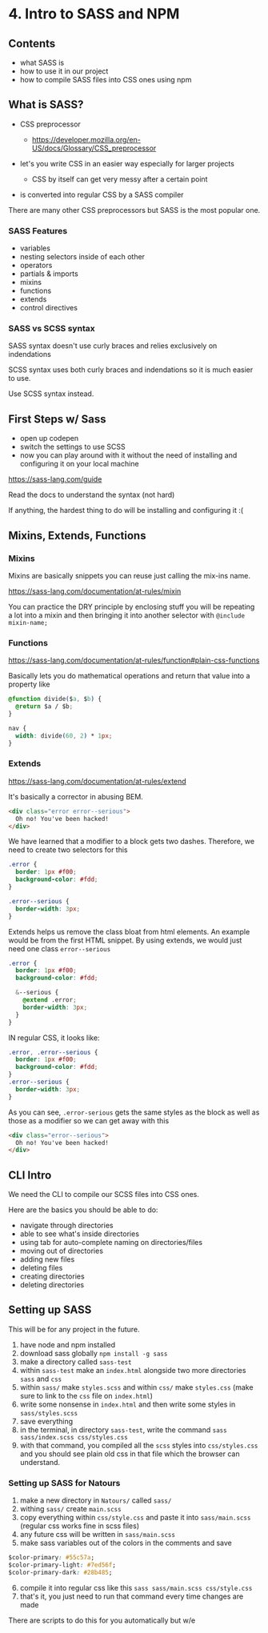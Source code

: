 # 4. Intro to SASS and NPM

## Contents

- what SASS is
- how to use it in our project
- how to compile SASS files into CSS ones using npm

## What is SASS?
 
- CSS preprocessor
	- https://developer.mozilla.org/en-US/docs/Glossary/CSS_preprocessor

- let's you write CSS in an easier way especially for larger projects
	- CSS by itself can get very messy after a certain point 
- is converted into regular CSS by a SASS compiler 

There are many other CSS preprocessors but SASS is the most popular one. 

### SASS Features 

- variables 
- nesting selectors inside of each other 
- operators 
- partials & imports
- mixins 
- functions
- extends 
- control directives 

### SASS vs SCSS syntax 

SASS syntax doesn't use curly braces and relies exclusively on indendations 

SCSS syntax uses both curly braces and indendations so it is much easier to 
use. 

Use SCSS syntax instead. 

## First Steps w/ Sass

- open up codepen 
- switch the settings to use SCSS 
- now you can play around with it without the need of installing and configuring it on your local machine

https://sass-lang.com/guide

Read the docs to understand the syntax (not hard) 

If anything, the hardest thing to do will be installing and configuring it :( 

## Mixins, Extends, Functions

### Mixins

Mixins are basically snippets you can reuse just calling the mix-ins name. 

https://sass-lang.com/documentation/at-rules/mixin

You can practice the DRY principle by enclosing stuff you will be repeating a lot into a mixin and then bringing it into another selector with `@include mixin-name;`

### Functions

https://sass-lang.com/documentation/at-rules/function#plain-css-functions

Basically lets you do mathematical operations and return that value into a property like 

```css
@function divide($a, $b) {
  @return $a / $b;
}

nav {
  width: divide(60, 2) * 1px;
}
```

### Extends

https://sass-lang.com/documentation/at-rules/extend

It's basically a corrector in abusing BEM.

```html
<div class="error error--serious">
  Oh no! You've been hacked!
</div>
```

We have learned that a modifier to a block gets two dashes. Therefore, we need to create two selectors for this 

```css
.error {
  border: 1px #f00;
  background-color: #fdd;
}

.error--serious {
  border-width: 3px;
}
```

Extends helps us remove the class bloat from html elements. An example would be from the first HTML snippet. By using extends, we would just need one class `error--serious`

```css
.error {
  border: 1px #f00;
  background-color: #fdd;

  &--serious {
    @extend .error;
    border-width: 3px;
  }
}
```

IN regular CSS, it looks like: 

```css
.error, .error--serious {
  border: 1px #f00;
  background-color: #fdd;
}
.error--serious {
  border-width: 3px;
}
```

As you can see, `.error-serious` gets the same styles as the block as well as those as a modifier so we can get away with this 

```html
<div class="error--serious">
  Oh no! You've been hacked!
</div>
```

## CLI Intro

We need the CLI to compile our SCSS files into CSS ones. 

Here are the basics you should be able to do: 
- navigate through directories
- able to see what's inside directories 
- using tab for auto-complete naming on directories/files 
- moving out of directories 
- adding new files 
- deleting files 
- creating directories 
- deleting directories 

## Setting up SASS

This will be for any project in the future. 

1. have node and npm installed 
2. download sass globally `npm install -g sass`
3. make a directory called `sass-test`
4. within `sass-test` make an `index.html` alongside two more directories `sass` and `css`
5. within `sass/` make `styles.scss` and within `css/` make `styles.css` (make sure to link to the `css` file on `index.html`)
6. write some nonsense in `index.html` and then write some styles in `sass/styles.scss`
7. save everything 
8. in the terminal, in directory `sass-test`, write the command `sass sass/index.scss css/styles.css`
9. with that command, you compiled all the `scss` styles into `css/styles.css` and you should see plain old css in that file which the browser can understand. 

### Setting up SASS for Natours

1. make a new directory in `Natours/` called `sass/`
2. withing `sass/` create `main.scss`
3. copy everything within `css/style.css` and paste it into `sass/main.scss` (regular css works fine in scss files) 
4. any future css will be written in `sass/main.scss`
5. make sass variables out of the colors in the comments and save 

```css 
$color-primary: #55c57a;
$color-primary-light: #7ed56f;
$color-primary-dark: #28b485;
```
6. compile it into regular css like this `sass sass/main.scss css/style.css`
7. that's it, you just need to run that command every time changes are made 

There are scripts to do this for you automatically but w/e 

